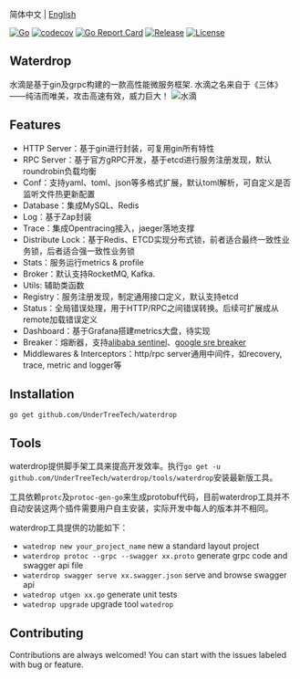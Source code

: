 简体中文 | [English](README.md)

[![Go](https://github.com/UnderTreeTech/waterdrop/workflows/Go/badge.svg?branch=master)](https://github.com/UnderTreeTech/waterdrop/actions)
[![codecov](https://codecov.io/gh/UnderTreeTech/waterdrop/branch/master/graph/badge.svg)](https://codecov.io/gh/UnderTreeTech/waterdrop)
[![Go Report Card](https://goreportcard.com/badge/github.com/UnderTreeTech/waterdrop)](https://goreportcard.com/report/github.com/UnderTreeTech/waterdrop)
[![Release](https://img.shields.io/github/v/release/UnderTreeTech/waterdrop.svg?style=flat-square)](https://github.com/UnderTreeTech/waterdrop)
[![License](https://img.shields.io/badge/license-Apache%202-4EB1BA.svg)](https://www.apache.org/licenses/LICENSE-2.0.html)

## Waterdrop

水滴是基于gin及grpc构建的一款高性能微服务框架. 水滴之名来自于《三体》——纯洁而唯美，攻击高速有效，威力巨大！
![水滴](docs/images/waterdrop.jpg)

## Features

- HTTP Server：基于gin进行封装，可复用gin所有特性
- RPC Server：基于官方gRPC开发，基于etcd进行服务注册发现，默认roundrobin负载均衡
- Conf：支持yaml、toml、json等多格式扩展，默认toml解析，可自定义是否监听文件热更新配置
- Database：集成MySQL、Redis
- Log：基于Zap封装
- Trace：集成Opentracing接入，jaeger落地支撑
- Distribute Lock：基于Redis、ETCD实现分布式锁，前者适合最终一致性业务锁，后者适合强一致性业务锁
- Stats：服务运行metrics & profile
- Broker：默认支持RocketMQ, Kafka. 
- Utils: 辅助类函数
- Registry：服务注册发现，制定通用接口定义，默认支持etcd
- Status：全局错误处理，用于HTTP/RPC之间错误转换。后续可扩展成从remote加载错误定义
- Dashboard：基于Grafana搭建metrics大盘，待实现
- Breaker：熔断器，支持[alibaba sentinel](github.com/alibaba/sentinel-golang)、[google sre breaker](https://landing.google.com/sre/sre-book/chapters/handling-overload/)
- Middlewares & Interceptors：http/rpc server通用中间件，如recovery, trace, metric and logger等


## Installation

`go get github.com/UnderTreeTech/waterdrop`

## Tools

waterdrop提供脚手架工具来提高开发效率。执行`go get -u github.com/UnderTreeTech/waterdrop/tools/waterdrop`安装最新版工具。

工具依赖`protc`及`protoc-gen-go`来生成protobuf代码，目前waterdrop工具并不自动安装这两个插件需要用户自主安装，实际开发中每人的版本并不相同。

waterdrop工具提供的功能如下：

- `watedrop new your_project_name` new a standard layout project
- `waterdrop protoc --grpc --swagger xx.proto` generate grpc code and swagger api file
- `waterdrop swagger serve xx.swagger.json` serve and browse swagger api
- `watedrop utgen xx.go` generate unit tests
- `watedrop upgrade` upgrade tool `watedrop`

## Contributing

Contributions are always welcomed! You can start with the issues labeled with bug or feature.

